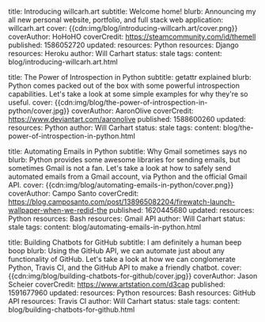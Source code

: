 title: Introducing willcarh.art
subtitle: Welcome home!
blurb: Announcing my all new personal website, portfolio, and full stack web application: willcarh.art
cover: {{cdn:img/blog/introducing-willcarh.art/cover.png}}
coverAuthor: HoHoHO
coverCredit: https://steamcommunity.com/id/themell
published: 1586052720
updated:
resources: Python
resources: Django
resources: Heroku
author: Will Carhart
status: stale
tags:
content: blog/introducing-willcarh.art.html

title: The Power of Introspection in Python
subtitle: getattr explained
blurb: Python comes packed out of the box with some powerful introspection capabilities. Let's take a look at some simple examples for why they're so useful.
cover: {{cdn:img/blog/the-power-of-introspection-in-python/cover.jpg}}
coverAuthor: AaronOlive
coverCredit: https://www.deviantart.com/aaronolive
published: 1588600260
updated:
resources: Python
author: Will Carhart
status: stale
tags:
content: blog/the-power-of-introspection-in-python.html

title: Automating Emails in Python
subtitle: Why Gmail sometimes says no
blurb: Python provides some awesome libraries for sending emails, but sometimes Gmail is not a fan. Let's take a look at how to safely send automated emails from a Gmail account, via Python and the official Gmail API.
cover: {{cdn:img/blog/automating-emails-in-python/cover.png}}
coverAuthor: Campo Santo
coverCredit: https://blog.camposanto.com/post/138965082204/firewatch-launch-wallpaper-when-we-redid-the
published: 1620445680
updated:
resources: Python
resources: Bash
resources: Gmail API
author: Will Carhart
status: stale
tags:
content: blog/automating-emails-in-python.html

title: Building Chatbots for GitHub
subtitle: I am definitely a human beep boop
blurb: Using the GitHub API, we can automate just about any functionality of GitHub. Let's take a look at how we can conglomerate Python, Travis CI, and the GitHub API to make a friendly chatbot.
cover: {{cdn:img/blog/building-chatbots-for-github/cover.jpg}}
coverAuthor: Jason Scheier
coverCredit: https://www.artstation.com/d3cap
published: 1591677960
updated:
resources: Python
resources: Bash
resources: GitHub API
resources: Travis CI
author: Will Carhart
status: stale
tags:
content: blog/building-chatbots-for-github.html
